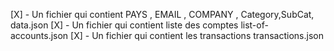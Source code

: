 [X] - Un fichier qui contient PAYS ,  EMAIL  , COMPANY , Category,SubCat, data.json
[X] - Un fichier qui contient liste des comptes list-of-accounts.json
[X] - Un fichier qui contient les transactions transactions.json

